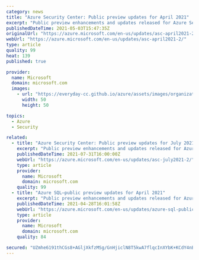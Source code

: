 ```yaml
---
category: news
title: "Azure Security Center: Public preview updates for April 2021"
excerpt: "Public preview enhancements and updates released for Azure Security Center in April 2021."
publishedDateTime: 2021-05-03T15:47:35Z
originalUrl: "https://azure.microsoft.com/en-us/updates/asc-april2021-2/"
webUrl: "https://azure.microsoft.com/en-us/updates/asc-april2021-2/"
type: article
quality: 99
heat: 139
published: true

provider:
  name: Microsoft
  domain: microsoft.com
  images:
    - url: "https://everyday-cc.github.io/azure/assets/images/organizations/microsoft.com-50x50.jpg"
      width: 50
      height: 50

topics:
  - Azure
  - Security

related:
  - title: "Azure Security Center: Public preview updates for July 2021"
    excerpt: "Public preview enhancements and updates released for Azure Security Center in July 2021."
    publishedDateTime: 2021-07-31T16:00:00Z
    webUrl: "https://azure.microsoft.com/en-us/updates/asc-july2021-2/"
    type: article
    provider:
      name: Microsoft
      domain: microsoft.com
    quality: 99
  - title: "Azure SQL—public preview updates for April 2021"
    excerpt: "Public preview enhancements and updates released for Azure SQL in April 2021."
    publishedDateTime: 2021-04-28T16:01:58Z
    webUrl: "https://azure.microsoft.com/en-us/updates/azure-sql-public-preview-updates-for-april-2021/"
    type: article
    provider:
      name: Microsoft
      domain: microsoft.com
    quality: 84

secured: "UZmhe6191thCGs8+AGljXkfzMSg/GnHjiclN8T5kwA7flqcInXYbK+KCdY4nBAd5i6nN4sjlHWi/fNjT0X6bC3JtCNGXhgUuj0V6coNMJmfKEYrETAXWIhmv9c8iAkZPsWoU6MUSMQCz1SmnRqIDIgc5dXQ55L2eiKTl8m5QOy5R8Tk4yY21npKq/ZUaWZkxJx5Ggh8Pxl49eLew8CD0dlQvuN3pF2Qw9LLkpwyXFweyvSuTOSZelWx8M+uIWAseABo3MEelMZTDtKAdnBBfZ2j4UJG+difZr9dFcFz5kCa4DzpuPQlJmOFPkUNhSLozc/MjANMk7mtLneCbDAD+TNYZKR7AzzyvI/D+fwdMihc=;EQvrsOpYSGeF1J8pJTlLwQ=="
---
```


